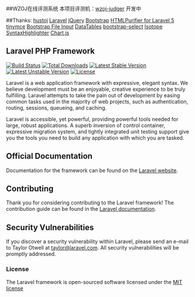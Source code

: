 ##WZOJ在线评测系统
本项目评测机：[wzoj-judger](https://github.com/massimodong/wzoj-judger)
开发中

##Thanks:
[hustoj](https://github.com/zhblue/hustoj)
[Laravel](https://laravel.com/)
[jQuery](https://jquery.com/)
[Bootstrap](http://getbootstrap.com/)
[HTMLPurifier for Laravel 5](https://github.com/mewebstudio/Purifier)
[tinymce](https://www.tinymce.com/)
[Bootstrap File Input](https://github.com/kartik-v/bootstrap-fileinput)
[DataTables](https://datatables.net/)
[bootstrap-select](https://silviomoreto.github.io/bootstrap-select/)
[Isotope](http://isotope.metafizzy.co/)
[SyntaxHighlighter](http://alexgorbatchev.com/SyntaxHighlighter/)
[Chart.js](http://www.chartjs.org/)

## Laravel PHP Framework

[![Build Status](https://travis-ci.org/laravel/framework.svg)](https://travis-ci.org/laravel/framework)
[![Total Downloads](https://poser.pugx.org/laravel/framework/d/total.svg)](https://packagist.org/packages/laravel/framework)
[![Latest Stable Version](https://poser.pugx.org/laravel/framework/v/stable.svg)](https://packagist.org/packages/laravel/framework)
[![Latest Unstable Version](https://poser.pugx.org/laravel/framework/v/unstable.svg)](https://packagist.org/packages/laravel/framework)
[![License](https://poser.pugx.org/laravel/framework/license.svg)](https://packagist.org/packages/laravel/framework)

Laravel is a web application framework with expressive, elegant syntax. We believe development must be an enjoyable, creative experience to be truly fulfilling. Laravel attempts to take the pain out of development by easing common tasks used in the majority of web projects, such as authentication, routing, sessions, queueing, and caching.

Laravel is accessible, yet powerful, providing powerful tools needed for large, robust applications. A superb inversion of control container, expressive migration system, and tightly integrated unit testing support give you the tools you need to build any application with which you are tasked.

## Official Documentation

Documentation for the framework can be found on the [Laravel website](http://laravel.com/docs).

## Contributing

Thank you for considering contributing to the Laravel framework! The contribution guide can be found in the [Laravel documentation](http://laravel.com/docs/contributions).

## Security Vulnerabilities

If you discover a security vulnerability within Laravel, please send an e-mail to Taylor Otwell at taylor@laravel.com. All security vulnerabilities will be promptly addressed.

### License

The Laravel framework is open-sourced software licensed under the [MIT license](http://opensource.org/licenses/MIT)
